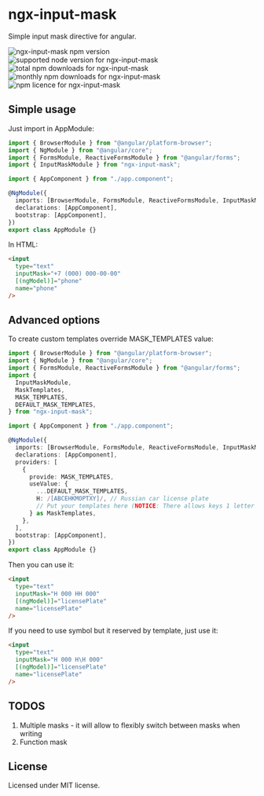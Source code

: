 # ngx-input-mask

Simple input mask directive for angular.

![ngx-input-mask npm version](https://img.shields.io/npm/v/ngx-input-mask.svg) ![supported node version for ngx-input-mask](https://img.shields.io/node/v/ngx-input-mask.svg) ![total npm downloads for ngx-input-mask](https://img.shields.io/npm/dt/ngx-input-mask.svg) ![monthly npm downloads for ngx-input-mask](https://img.shields.io/npm/dm/ngx-input-mask.svg) ![npm licence for ngx-input-mask](https://img.shields.io/npm/l/ngx-input-mask.svg)

## Simple usage

Just import in AppModule:

```typescript
import { BrowserModule } from "@angular/platform-browser";
import { NgModule } from "@angular/core";
import { FormsModule, ReactiveFormsModule } from "@angular/forms";
import { InputMaskModule } from "ngx-input-mask";

import { AppComponent } from "./app.component";

@NgModule({
  imports: [BrowserModule, FormsModule, ReactiveFormsModule, InputMaskModule],
  declarations: [AppComponent],
  bootstrap: [AppComponent],
})
export class AppModule {}
```

In HTML:

```html
<input
  type="text"
  inputMask="+7 (000) 000-00-00"
  [(ngModel)]="phone"
  name="phone"
/>
```

## Advanced options

To create custom templates override MASK_TEMPLATES value:

```typescript
import { BrowserModule } from "@angular/platform-browser";
import { NgModule } from "@angular/core";
import { FormsModule, ReactiveFormsModule } from "@angular/forms";
import {
  InputMaskModule,
  MaskTemplates,
  MASK_TEMPLATES,
  DEFAULT_MASK_TEMPLATES,
} from "ngx-input-mask";

import { AppComponent } from "./app.component";

@NgModule({
  imports: [BrowserModule, FormsModule, ReactiveFormsModule, InputMaskModule],
  declarations: [AppComponent],
  providers: [
    {
      provide: MASK_TEMPLATES,
      useValue: {
        ...DEFAULT_MASK_TEMPLATES,
        H: /[ABCEHKMOPTXY]/, // Russian car license plate
        // Put your templates here (NOTICE: There allows keys 1 letter only!)
      } as MaskTemplates,
    },
  ],
  bootstrap: [AppComponent],
})
export class AppModule {}
```

Then you can use it:

```html
<input
  type="text"
  inputMask="H 000 HH 000"
  [(ngModel)]="licensePlate"
  name="licensePlate"
/>
```

If you need to use symbol but it reserved by template, just use it:

```html
<input
  type="text"
  inputMask="H 000 H\H 000"
  [(ngModel)]="licensePlate"
  name="licensePlate"
/>
```

## TODOS

1. Multiple masks - it will allow to flexibly switch between masks when writing
2. Function mask

## License

Licensed under MIT license.
